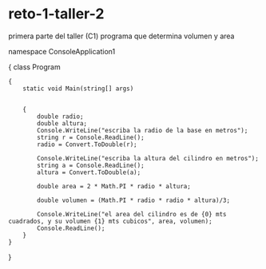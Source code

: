 # reto-1-taller-2
primera parte del taller (C1) programa que determina volumen y area




namespace ConsoleApplication1

{
    class Program
    
    {
        static void Main(string[] args)


        {
            double radio;
            double altura;
            Console.WriteLine("escriba la radio de la base en metros");
            string r = Console.ReadLine();
            radio = Convert.ToDouble(r);

            Console.WriteLine("escriba la altura del cilindro en metros");
            string a = Console.ReadLine();
            altura = Convert.ToDouble(a);

            double area = 2 * Math.PI * radio * altura;

            double volumen = (Math.PI * radio * radio * altura)/3;

            Console.WriteLine("el area del cilindro es de {0} mts cuadrados, y su volumen {1} mts cubicos", area, volumen);
            Console.ReadLine();
        }
    }
}
